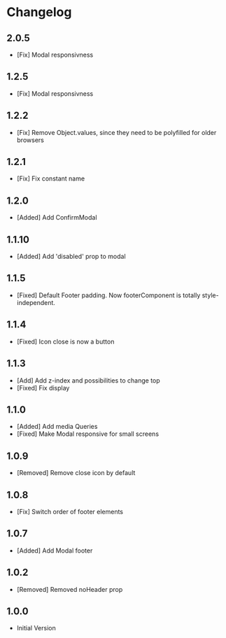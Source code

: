 # Changelog

## 2.0.5

- [Fix] Modal responsivness

## 1.2.5

- [Fix] Modal responsivness

## 1.2.2

- [Fix] Remove Object.values, since they need to be polyfilled for older browsers

## 1.2.1

- [Fix] Fix constant name

## 1.2.0

- [Added] Add ConfirmModal

## 1.1.10

- [Added] Add 'disabled' prop to modal

## 1.1.5

- [Fixed] Default Footer padding. Now footerComponent is totally style-independent.

## 1.1.4

- [Fixed] Icon close is now a button

## 1.1.3

- [Add] Add z-index and possibilities to change top
- [Fixed] Fix display

## 1.1.0

- [Added] Add media Queries
- [Fixed] Make Modal responsive for small screens

## 1.0.9

- [Removed] Remove close icon by default

## 1.0.8

- [Fix] Switch order of footer elements

## 1.0.7

- [Added] Add Modal footer

## 1.0.2

- [Removed] Removed noHeader prop

## 1.0.0

- Initial Version
